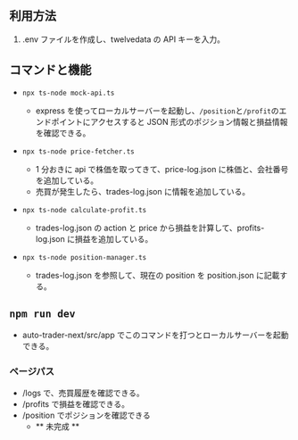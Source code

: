 ## 利用方法

1. .env ファイルを作成し、twelvedata の API キーを入力。

## コマンドと機能

- `npx ts-node mock-api.ts`

  - express を使ってローカルサーバーを起動し、`/position`と`/profit`のエンドポイントにアクセスすると JSON 形式のポジション情報と損益情報を確認できる。

- `npx ts-node price-fetcher.ts`
  - 1 分おきに api で株価を取ってきて、price-log.json に株価と、会社番号を追加している。
  - 売買が発生したら、trades-log.json に情報を追加している。
- `npx ts-node calculate-profit.ts`

  - trades-log.json の action と price から損益を計算して、profits-log.json に損益を追加している。

- `npx ts-node position-manager.ts`
  - trades-log.json を参照して、現在の position を position.json に記載する。

## `npm run dev`

- auto-trader-next/src/app でこのコマンドを打つとローカルサーバーを起動できる。

### ページパス

- /logs で、売買履歴を確認できる。
- /profits で損益を確認できる。
- /position でポジションを確認できる
  - ** 未完成 **
